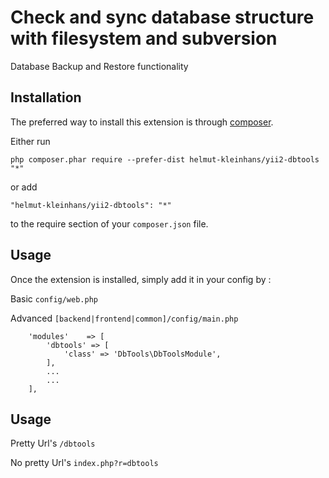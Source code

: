 Check and sync database structure with filesystem and subversion
===================
Database Backup and Restore functionality

Installation
------------

The preferred way to install this extension is through [composer](http://getcomposer.org/download/).

Either run

```
php composer.phar require --prefer-dist helmut-kleinhans/yii2-dbtools "*"
```

or add

```
"helmut-kleinhans/yii2-dbtools": "*"
```

to the require section of your `composer.json` file.


Usage
-----

Once the extension is installed, simply add it in your config by  :

Basic ```config/web.php```

Advanced ```[backend|frontend|common]/config/main.php```

>
        'modules'    => [
            'dbtools' => [
                'class' => 'DbTools\DbToolsModule',
            ],
            ...
            ...
        ],

Usage
-----

Pretty Url's ```/dbtools```

No pretty Url's ```index.php?r=dbtools```
